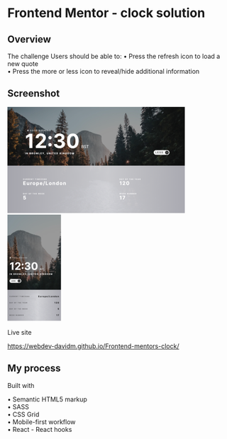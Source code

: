 # Frontend Mentor - clock solution 


## Overview

The challenge Users should be able to: 
• Press the refresh icon to load a new
quote <br/>
• Press the more or less icon to reveal/hide additional information

## Screenshot 

![](/public/images/screenshots/desktop1.png) ![](/public/images/screenshots/mobile1.png)

Live site

https://webdev-davidm.github.io/Frontend-mentors-clock/


## My process

Built with  <br />

• Semantic HTML5 markup   <br />
• SASS  <br />
• CSS Grid  <br />
• Mobile-first workflow   <br />
• React - React hooks  <br />
